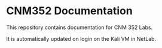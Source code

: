 # CNM352 Documentation

This repository contains documentation for CNM 352 Labs.

It is automatically updated on login on the Kali VM in NetLab.
